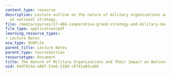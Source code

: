 ```yaml
---
content_type: resource
description: Lecture outline on the nature of military organizations and their impact
  on national strategy.
file: /media/courses/17-484-comparative-grand-strategy-and-military-doctrine-fall-2004/64d7924aa80751e6218dc0741a65ca66_nature_of_mi_org.pdf
file_type: application/pdf
learning_resource_types:
- Lecture Notes
ocw_type: OCWFile
parent_title: Lecture Notes
parent_type: CourseSection
resourcetype: Document
title: The Nature of Military Organizations and Their Impact on National Strategy
uid: 64d7924a-a807-51e6-218d-c0741a65ca66
---
```


